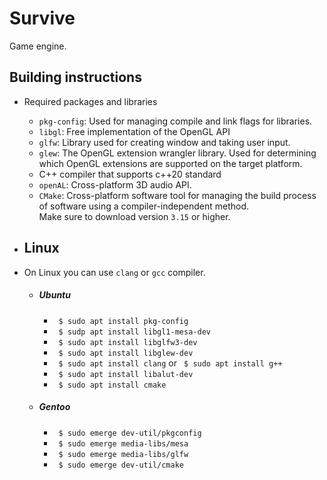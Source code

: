 # Survive
Game engine.

## Building instructions
* Required packages and libraries
    * `pkg-config`: Used for managing compile and link flags for libraries.
    * `libgl`: Free implementation of the OpenGL API
    * `glfw`: Library used for creating window and taking user input.  
    * `glew`: The OpenGL extension wrangler library. Used for determining 
    which OpenGL extensions are supported on the target platform. 
    * C++ compiler that supports c++20 standard
    * `openAL`: Cross-platform 3D audio API.
    * `CMake`: Cross-platform software tool for managing the build 
    process of software using a compiler-independent method.  
    Make sure to download version `3.15` or higher.
    
 * ## Linux
 * On Linux you can use `clang` or `gcc` compiler. 
   - ##### Ubuntu 
        * ` $ sudo apt install pkg-config`
        * ` $ sudp apt install libgl1-mesa-dev`
        * ` $ sudo apt install libglfw3-dev`
        * ` $ sudo apt install libglew-dev`
        * ` $ sudo apt install clang` or ` $ sudo apt install g++`
        * ` $ sudo apt install libalut-dev`
        * ` $ sudo apt install cmake`
    
    - ##### Gentoo
        * ` $ sudo emerge dev-util/pkgconfig`
        * ` $ sudo emerge media-libs/mesa`
        * ` $ sudo emerge media-libs/glfw`
        * ` $ sudo emerge dev-util/cmake`
